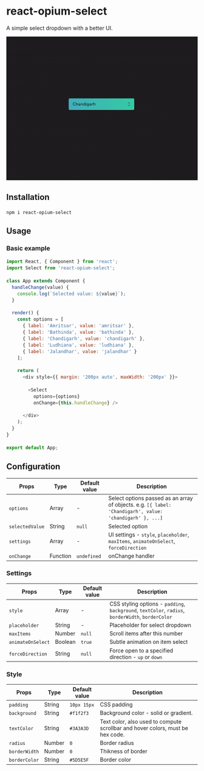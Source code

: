 # react-opium-select
A simple select dropdown with a better UI.

<img src="./demo.gif" width="680" alt="Demo">

## Installation
```npm i react-opium-select```

## Usage

### Basic example
```js
import React, { Component } from 'react';
import Select from 'react-opium-select';

class App extends Component {
  handleChange(value) {
    console.log(`Selected value: ${value}`);
  }

  render() {
    const options = [
      { label: 'Amritsar', value: 'amritsar' },
      { label: 'Bathinda', value: 'bathinda' },
      { label: 'Chandigarh', value: 'chandigarh' },
      { label: 'Ludhiana', value: 'ludhiana' },
      { label: 'Jalandhar', value: 'jalandhar' }
    ];

    return (
      <div style={{ margin: '200px auto', maxWidth: '200px' }}>

        <Select
          options={options}
          onChange={this.handleChange} />

      </div>
    );
  }
}

export default App;
```

## Configuration
| Props | Type | Default value | Description |
|---|---|---|---|
| `options` | Array | - | Select options passed as an array of objects. e.g. `[{ label: 'Chandigarh', value: 'chandigarh' }, ...]`
| `selectedValue` | String | `null` | Selected option |
| `settings` | Array | - | UI settings - `style`, `placeholder`, `maxItems`, `animateOnSelect`, `forceDirection` |
| `onChange` | Function | `undefined` | onChange handler

### Settings
| Props | Type | Default value | Description |
|---|---|---|---|
| `style` | Array | - | CSS styling options - `padding`, `background`, `textColor`, `radius`, `borderWidth`, `borderColor` |
| `placeholder` | String | - | Placeholder for select dropdown |
| `maxItems` | Number | `null` | Scroll items after this number |
| `animateOnSelect` | Boolean | `true` | Subtle animation on item select |
| `forceDirection` | String | `null` | Force open to a specified direction - `up` or `down` |

### Style
| Props | Type | Default value | Description |
|---|---|---|---|
| `padding` | String | `10px 15px` | CSS padding |
| `background` | String | `#f1f2f3` | Background color - solid or gradient. |
| `textColor` | String | `#3A3A3D` | Text color, also used to compute scrollbar and hover colors, must be hex code. |
| `radius` | Number | `0` | Border radius |
| `borderWidth` | Number | `0` | Thikness of border |
| `borderColor` | String | `#5D5E5F` | Border color |

